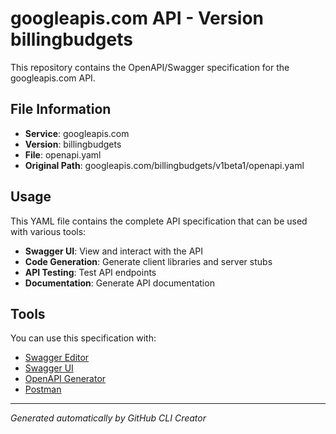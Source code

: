 # googleapis.com API - Version billingbudgets

This repository contains the OpenAPI/Swagger specification for the googleapis.com API.

## File Information

- **Service**: googleapis.com
- **Version**: billingbudgets
- **File**: openapi.yaml
- **Original Path**: googleapis.com/billingbudgets/v1beta1/openapi.yaml

## Usage

This YAML file contains the complete API specification that can be used with various tools:

- **Swagger UI**: View and interact with the API
- **Code Generation**: Generate client libraries and server stubs
- **API Testing**: Test API endpoints
- **Documentation**: Generate API documentation

## Tools

You can use this specification with:

- [Swagger Editor](https://editor.swagger.io/)
- [Swagger UI](https://swagger.io/tools/swagger-ui/)
- [OpenAPI Generator](https://openapi-generator.tech/)
- [Postman](https://www.postman.com/)

---

*Generated automatically by GitHub CLI Creator*
